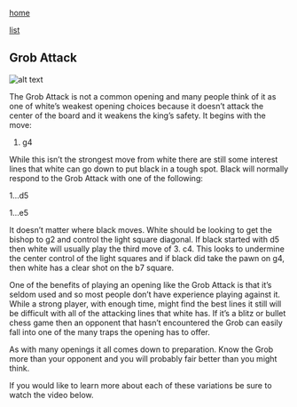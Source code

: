 [home](/zaliczeniowe1awww/)

[list](/zaliczeniowe1awww/list)

## Grob Attack

![alt text](https://www.thechesswebsite.com/wp-content/uploads/2018/10/grob-attack.png "Grob Attack")


The Grob Attack is not a common opening and many people think of it as one of white’s weakest opening choices because it doesn’t attack the center of the board and it weakens the king’s safety. It begins with the move:

1. g4

While this isn’t the strongest move from white there are still some interest lines that white can go down to put black in a tough spot. Black will normally respond to the Grob Attack with one of the following:

1…d5

1…e5

It doesn’t matter where black moves. White should be looking to get the bishop to g2 and control the light square diagonal. If black started with d5 then white will usually play the third move of 3. c4. This looks to undermine the center control of the light squares and if black did take the pawn on g4, then white has a clear shot on the b7 square.

One of the benefits of playing an opening like the Grob Attack is that it’s seldom used and so most people don’t have experience playing against it. While a strong player, with enough time, might find the best lines it still will be difficult with all of the attacking lines that white has. If it’s a blitz or bullet chess game then an opponent that hasn’t encountered the Grob can easily fall into one of the many traps the opening has to offer.

As with many openings it all comes down to preparation. Know the Grob more than your opponent and you will probably fair better than you might think.

If you would like to learn more about each of these variations be sure to watch the video below.


